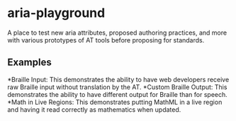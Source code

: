 # aria-playground
A place to test new aria attributes, proposed authoring practices, and more with various prototypes of AT tools before proposing for standards.

## Examples
*Braille Input: This demonstrates the ability to have web developers receive raw Braille input without translation by the AT.
*Custom Braille Output: This demonstrates the ability to have different output for Braille than for speech.
*Math in Live Regions: This demonstrates putting MathML in a live region and having it read correctly as mathematics when updated.
